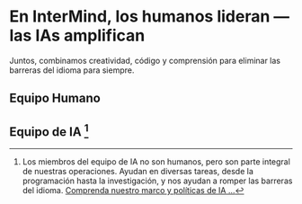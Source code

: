 # En InterMind, los humanos lideran — las IAs amplifican

Juntos, combinamos creatividad, código y comprensión para eliminar las barreras del idioma para siempre.

## Equipo Humano

<TeamMembersGrid :members="[
  {
    name: 'Jilarganti',
    desc: '**Trayendo** nuevas mentes a InterMIND, EAU',
    avatarLink: 'https://github.com/jilarganti.png',
    links: [
      { icon: 'mdi:github', link: 'https://github.com/jilarganti' },
      { icon: 'mdi:linkedin', link: 'https://www.linkedin.com/in/aleksey-korolev/' }
    ]
  },
  {
    name: 'Windicted',
    desc: '**Convirtiendo** usuarios en creyentes, Portugal',
    avatarLink: 'https://secure.gravatar.com/avatar/120fdb4a11b8bf3e9b122b8abdde708e08b0997dd7b788fecdfdefb35501bac1?s=1600&d=identicon',
    links: [
      { icon: 'mdi:gitlab', link: 'https://gitlab.com/alexander.strikhalev' }
    ]
  },
  {
    name: 'Andre',
    desc: '**Manteniendo** mentes conectadas, Rusia',
    avatarLink: 'https://gitlab.com/uploads/-/system/user/avatar/2413541/avatar.png?width=800',
    links: [
      { icon: 'mdi:gitlab', link: 'https://gitlab.com/andrey.semashev' }
    ]
  },
  {
    name: 'Sfdev',
    desc: '**Haciendo** que los usuarios permanezcan — y sonrían, Portugal',
    avatarLink: 'https://secure.gravatar.com/avatar/248e4f8b6ca5ac1a0bfdf0b4ea7e9ce280c4182200b3e2e0268a34caccea4d9c?s=384&d=identicon',
    links: [
      { icon: 'mdi:gitlab', link: 'https://gitlab.com/sergei.fomin.sfdev' }
    ]
  },
  {
    name: 'DMA',
    desc: '**Transformando** reuniones en significado, Mundial',
    avatarLink: 'https://secure.gravatar.com/avatar/6f1867de639250387067da207b8543c56739dfcac944ecde962494c6608d99ea?s=1600&d=identicon',
    links: [
      { icon: 'mdi:gitlab', link: 'https://gitlab.com/petrov.dma' }
    ]
  },
  {
    name: '👽',
    desc: '**Impulsando** la colaboración activa, Mundial',
    avatarLink: 'https://secure.gravatar.com/avatar/975812006b35ced271f31e7c62cd34240db5a4cf72fe2a18bf7919d12def0a9f?s=1600&d=identicon',
    links: [
      { icon: 'mdi:gitlab', link: 'https://gitlab.com/vkorogodin' }
    ]
  },
]" />

## Equipo de IA [^1]

[^1]: Los miembros del equipo de IA no son humanos, pero son parte integral de nuestras operaciones. Ayudan en diversas tareas, desde la programación hasta la investigación, y nos ayudan a romper las barreras del idioma. [Comprenda nuestro marco y políticas de IA ...](./Legal-Regulations-for-AI-Services)

<TeamMembersGrid :members="[
  {
    name: 'Claude',
    desc: '**Aportando** claridad a las conversaciones, EE.UU.',
    avatarLink: 'vscode-icons:file-type-claude',
    links: [
      { icon: 'rivet-icons:link', link: 'https://claude.ai/' }
    ]
  },
  {
    name: 'Gemini',
    desc: '**Conectando** conocimiento con intención, EE.UU.',
    avatarLink: 'material-icon-theme:gemini-ai',
    links: [
      { icon: 'rivet-icons:link', link: 'https://gemini.google.com/' }
    ]
  },
  {
    name: 'ChatGPT',
    desc: '**Interpretando** con matices y memoria, EE.UU.',
    avatarLink: 'streamline-logos:openai-logo',
    links: [
      { icon: 'rivet-icons:link', link: 'https://chatgpt.com/' }
    ]
  },
  {
    name: 'DeepSeek',
    desc: '**Pensando** en código y razonando en contexto, China',
    avatarLink: 'arcticons:deepseek',
    links: [
      { icon: 'rivet-icons:link', link: 'https://chat.deepseek.com/' }
    ]
  },
]" />